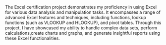 The Excel certification project demonstrates my proficiency in using Excel for various data analysis and manipulation tasks.
It encompasses a range of advanced Excel features and techniques, including functions, lookup functions (such as VLOOKUP and HLOOKUP), and pivot tables.
Through this project, I have showcased my ability to handle complex data sets, perform calculations,create charts and graphs, and generate insightful reports using these Excel functionalities.
